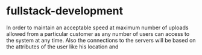# fullstack-development
In order to maintain an acceptable speed at
maximum number of uploads allowed from a particular customer as any number of
users can access to the system at any time. Also the connections to the servers will
be based on the attributes of the user like his location and

